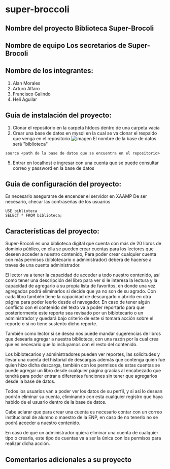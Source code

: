 # super-broccoli

## Nombre del proyecto Biblioteca Super-Brocoli
## Nombre de equipo Los secretarios de Super-Brocoli
## Nombre de los integrantes:
1. Alan Morales
2. Arturo Alfaro
3. Francisco Galindo
4. Heli Aguilar


## Guía de instalación del proyecto:
1. Clonar el repositorio en la carpeta htdocs dentro de una carpeta vacía
3. Crear una base de datos en mysql en la cual se va clonar el respaldo que venga en el repositorio
![imagen](https://user-images.githubusercontent.com/69480179/118084247-0113da80-b386-11eb-8713-df07b230b221.png)
El nombre de la base de datos será "biblioteca"

```
source <path de la base de datos que se encuentra en el repositorio>
```

5. Entrar en localhost e ingresar con una cuenta que se puede consultar correo y password en la base de datos


## Guía de configuración del proyecto:
Es necesario asegurarse de encender el servidor en XAAMP
De ser necesario, checar las contraseñas de los usuarios 
```
USE biblioteca
SELECT * FROM biblioteca;
```

## Características del proyecto:
Super-Brocolí es una biblioteca digital que cuenta con más de 20 libros de dominio público, en ella se pueden crear cuentas para los lectores que deseen acceder a nuestro 
contenido, Para poder crear cualquier cuenta con más permisos (biblotecario o administrador) deberá de hacerse a traves de una cuenta administrador.

El lector va a tener la capacidad de acceder a todo nuestro contenido, así como tener una descripción del libro para ver si le interesa la lectura y la capacidad de agregarlo
a su propia lista de favoritos, en donde una vez agregados podrá eliminarlos si decide que ya no son de su agrado. Con cada libro también tiene la capacidad de descargarlo o 
abrirlo en otra página para poder leerlo desde el navegador. En caso de tener algún conflicto con el contenido del texto va a poder reportarlo para que posteriormente este 
reporte sea revisado por un biblotecario o un administrador y quedará bajo criterio de este si tomará acción sobre el reporte o si no tiene sustento dicho reporte.

También como lector si se desea nos puede mandar sugerencias de libros que desearía agregar a nuestra biblioteca, con una razón por la cual crea que es necesario que lo 
incluyamos con el resto del contenido.

Los biblotecarios y administradores pueden ver reportes, las solicitudes y llevar una cuenta del historial de descargas además que contenga quien fue quien hizo dicha
descarga, también con los permisos de estas cuentas se puede agregar un libro desde cualquier página gracias al encabezado que tendrá para poder entrar a diferentes funciones 
sin tener que agregarlos desde la base de datos.

Todos los usuarios van a poder ver los datos de su perfil, y si así lo desean podrán eliminar su cuenta, eliminando con esta cualquier registro que haya habido de el usuario 
dentro de la base de datos.

Cabe aclarar que para crear una cuenta es necesario contar con un correo institucional de alumno o maestro de la ENP, en caso de no tenerlo no se podrá acceder a nuestro 
contenido.

En caso de que un administrador quiera eliminar una cuenta de cualquier tipo o crearla, este tipo de cuentas va a ser la única con los permisos para realizar dicha acción.

## Comentarios adicionales a su proyecto
